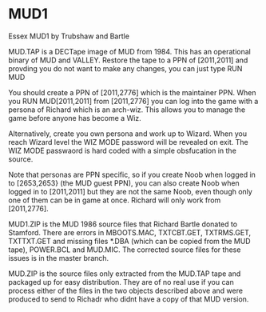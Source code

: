 # MUD1
Essex MUD1 by Trubshaw and Bartle

MUD.TAP is a DECTape image of MUD from 1984. This has an operational binary of MUD and VALLEY. Restore the tape to a PPN
of [2011,2011] and provding you do not want to make any changes, you can just type RUN MUD

You should create a PPN of [2011,2776] which is the maintainer PPN. When you RUN MUD[2011,2011] from [2011,2776] you can
log into the game with a persona of Richard which is an arch-wiz. This allows you to manage the game before anyone has become a
Wiz.

Alternatively, create you own persona and work up to Wizard. When you reach Wizard level the WIZ MODE password will be revealed
on exit. The WIZ MODE passwaord is hard coded with a simple obsfucation in the source.

Note that personas are PPN specific, so if you create Noob when logged in to [2653,2653} (the MUD guest PPN), you can also create Noob
when logged in to [2011,2011] but they are not the same Noob, even though only one of them can be in game at once. Richard will
only work from [2011,2776].

MUD1.ZIP is the MUD 1986 source files that Richard Bartle donated to Stamford. There are errors in MBOOTS.MAC, TXTCBT.GET, TXTRMS.GET, 
TXTTXT.GET and missing files *.DBA (which can be copied from the MUD tape), POWER.BCL and MUD.MIC. The corrected source files for these
issues is in the master branch.

MUD.ZIP is the source files only extracted from the MUD.TAP tape and packaged up for easy distribution. They are of no real use
if you can process either of the files in the two objects described above and were produced to send to Richadr who didnt have a
copy of that MUD version.
